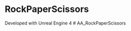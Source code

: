 # RockPaperScissors

Developed with Unreal Engine 4
#   A A _ R o c k P a p e r S c i s s o r s  
 